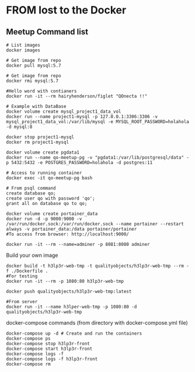 FROM lost to the Docker
=======================

Meetup Command list
-------------------

    # List images
    docker images

    # Get image from repo
    docker pull mysql:5.7

    # Get image from repo
    docker rmi mysql:5.7

    #Hello word with contianers
    docker run -it --rm hairyhenderson/figlet "QOnecta !!"

    # Example with DataBase
    docker volume create mysql_project1_data_vol
    docker run --name project1-mysql -p 127.0.0.1:3306:3306 -v mysql_project1_data_vol:/var/lib/mysql -e MYSQL_ROOT_PASSWORD=holahola -d mysql:8

    docker stop project1-mysql
    docker rm project1-mysql

    docker volume create pgdata1
    docker run --name qo-meetup-pg -v "pgdata1:/var/lib/postgresql/data" -p 5432:5432 -e POSTGRES_PASSWORD=holahola -d postgres:11 

    # Access to running container
    docker exec -it qo-meetup-pg bash

    # From psql command
    create database qo;
    create user qo with password 'qo';
    grant all on database qo to qo;

    docker volume create portainer_data
    docker run -d -p 9000:9000 -v /var/run/docker.sock:/var/run/docker.sock --name portainer --restart always -v portainer_data:/data portainer/portainer
    #To access from browser: http://localhost:9000/

    docker run -it --rm --name=adminer -p 8081:8080 adminer

Build your own image

    docker build -t h3lp3r-web-tmp -t qualityobjects/h3lp3r-web-tmp --rm -f ./Dockerfile .
    #For testing
    docker run -it --rm -p 1080:80 h3lp3r-web-tmp

    docker push qualityobjects/h3lp3r-web-tmp:latest

    #From server
    docker run -it --name h3lper-web-tmp -p 1080:80 -d qualityobjects/h3lp3r-web-tmp


docker-compose commands (from directory with docker-compose.yml file)

    docker-compose up -d # Create and run the containers
    docker-compose ps
    docker-compose stop h3lp3r-front
    docker-compose start h3lp3r-front
    docker-compose logs -f
    docker-compose logs -f h3lp3r-front
    docker-compose rm





